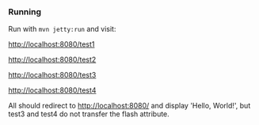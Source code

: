 ### Running

Run with `mvn jetty:run` and visit:

[http://localhost:8080/test1](http://localhost:8080/test1)

[http://localhost:8080/test2](http://localhost:8080/test2)

[http://localhost:8080/test3](http://localhost:8080/test3)

[http://localhost:8080/test4](http://localhost:8080/test4)

All should redirect to [http://localhost:8080/](http://localhost:8080/) and display 'Hello, World!', but test3 and test4 do not transfer the flash attribute.

